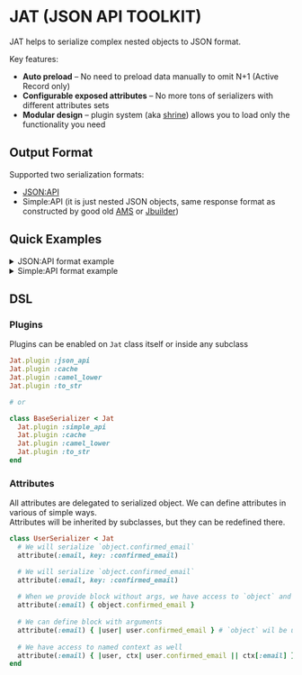 # JAT (JSON API TOOLKIT)

JAT helps to serialize complex nested objects to JSON format.

Key features:

* **Auto preload** – No need to preload data manually to omit N+1 (Active Record only)
* **Configurable exposed attributes** – No more tons of serializers with different attributes sets
* **Modular design** – plugin system (aka [shrine]) allows you to load only the functionality you need

## Output Format

Supported two serialization formats:
  - [JSON:API]
  - Simple:API (it is just nested JSON objects, same response format as constructed by good old [AMS] or [Jbuilder])

## Quick Examples
<details>
  <summary>JSON:API format example</summary>

```ruby
class JsonapiSerializer < Jat
  plugin :json_api
end

class UserSerializer < JsonapiSerializer
  type :user

  attribute :id
  attribute(:name) { |user| [user.first_name, user.last_name].join(" ") }

  attribute :profile, serializer: -> { ProfileSerializer }, exposed: true
  attribute :roles, serializer: -> { RoleSerializer }, exposed: true
end

class ProfileSerializer < JsonapiSerializer
  type :profile

  attribute :id
  attribute(:location) { |profile| profile.location || "Gotham City" }
  attribute :followers_count
end

class RoleSerializer < JsonapiSerializer
  type :role

  attribute :id
  attribute :name
end

role1 = OpenStruct.new(id: 4, name: "superhero")
role2 = OpenStruct.new(id: 3, name: "reporter")
profile = OpenStruct.new(id: 2, followers_count: 999, location: nil)
user = OpenStruct.new(id: 1, first_name: "Clark", last_name: "Kent", profile: profile, roles: [role1, role2])

response = UserSerializer.to_h(user)
puts JSON.pretty_generate(response)
```

```json
{
  "data": {
    "type": "user",
    "id": 1,
    "attributes": {
      "name": "Clark Kent"
    },
    "relationships": {
      "profile": {
        "data": {
          "type": "profile",
          "id": 2
        }
      },
      "roles": {
        "data": [
          {
            "type": "role",
            "id": 4
          },
          {
            "type": "role",
            "id": 3
          }
        ]
      }
    }
  },
  "included": [
    {
      "type": "profile",
      "id": 2,
      "attributes": {
        "location": "Gotham City",
        "followers_count": 999
      }
    },
    {
      "type": "role",
      "id": 4,
      "attributes": {
        "name": "superhero"
      }
    },
    {
      "type": "role",
      "id": 3,
      "attributes": {
        "name": "reporter"
      }
    }
  ]
}
```
</details>

<details>
  <summary>Simple:API format example</summary>

```ruby
class SimpleSerializer < Jat
  plugin :simple_api
end

class UserSerializer < SimpleSerializer
  root :users

  attribute :id
  attribute(:name) { |user| [user.first_name, user.last_name].join(" ") }

  attribute :profile, serializer: -> { ProfileSerializer }, exposed: true
  attribute :roles, serializer: -> { RoleSerializer }, exposed: true
end

class ProfileSerializer < SimpleSerializer
  attribute :id
  attribute(:location) { |profile| profile.location || "Gotham City" }
  attribute :followers_count
end

class RoleSerializer < SimpleSerializer
  attribute :id
  attribute :name
end

role1 = OpenStruct.new(id: 4, name: "superhero")
role2 = OpenStruct.new(id: 3, name: "reporter")
profile = OpenStruct.new(id: 2, followers_count: 999, location: nil)
user = OpenStruct.new(id: 1, first_name: "Clark", last_name: "Kent", profile: profile, roles: [role1, role2])

response = UserSerializer.to_h(user)
puts JSON.pretty_generate(response)
```

```json
{
  "users": {
    "id": 1,
    "name": "Clark Kent",
    "profile": {
      "id": 2,
      "location": "Gotham City",
      "followers_count": 999
    },
    "roles": [
      {
        "id": 4,
        "name": "superhero"
      },
      {
        "id": 3,
        "name": "reporter"
      }
    ]
  }
}
```
</details>

## DSL

### Plugins

Plugins can be enabled on `Jat` class itself or inside any subclass
```ruby
Jat.plugin :json_api 
Jat.plugin :cache 
Jat.plugin :camel_lower
Jat.plugin :to_str

# or 

class BaseSerializer < Jat
  Jat.plugin :simple_api 
  Jat.plugin :cache 
  Jat.plugin :camel_lower
  Jat.plugin :to_str
end
```

### Attributes
All attributes are delegated to serialized object. We can define attributes in various of simple ways. \
Attributes will be inherited by subclasses, but they can be redefined there.

```ruby
class UserSerializer < Jat
  # We will serialize `object.confirmed_email`
  attribute(:email, key: :confirmed_email)

  # We will serialize `object.confirmed_email`
  attribute(:email, key: :confirmed_email)
  
  # When we provide block without args, we have access to `object` and `context` public methods inside block
  attribute(:email) { object.confirmed_email } 
  
  # We can define block with arguments
  attribute(:email) { |user| user.confirmed_email } # `object` wil be used as first argument
  
  # We have access to named context as well 
  attribute(:email) { |user, ctx| user.confirmed_email || ctx[:email] }
end
```

[shrine]: https://shrinerb.com/docs/getting-started#plugin-system
[JSON:API]: https://jsonapi.org/format/
[AMS]: https://github.com/rails-api/active_model_serializers/tree/0-9-stable
[Jbuilder]: https://github.com/rails/jbuilder
